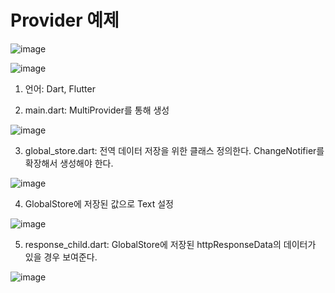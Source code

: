 # Provider 예제

![image](https://github.com/leojini/ProviderEx/assets/17540345/8142f352-0c99-4c42-b507-e86bb7d490b9)

![image](https://github.com/leojini/ProviderEx/assets/17540345/9d25fee0-2a9d-45a8-8734-5ca6270d28fc)


1. 언어: Dart, Flutter

2. main.dart: MultiProvider를 통해 생성
  
  ![image](https://github.com/leojini/ProviderEx/assets/17540345/7885fd5d-888f-48f5-a625-8eb75c11aafc)

3. global_store.dart: 전역 데이터 저장을 위한 클래스 정의한다. ChangeNotifier를 확장해서 생성해야 한다.

  ![image](https://github.com/leojini/ProviderEx/assets/17540345/50b85344-4b23-4655-9723-0499ac4a40ad)

4. GlobalStore에 저장된 값으로 Text 설정
  
  ![image](https://github.com/leojini/ProviderEx/assets/17540345/16fbdb23-b528-489e-9689-9c45ce31ff12)

5. response_child.dart: GlobalStore에 저장된 httpResponseData의 데이터가 있을 경우 보여준다.

  ![image](https://github.com/leojini/ProviderEx/assets/17540345/2717cc76-3ac1-4d46-bee0-e5bb631be9a3)


